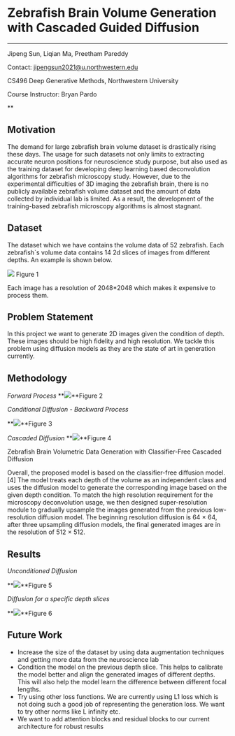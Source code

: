﻿# Zebrafish Brain Volume Generation with Cascaded Guided Diffusion
------
Jipeng Sun, Liqian Ma, Preetham Pareddy

Contact: jipengsun2021@u.northwestern.edu

CS496 Deep Generative Methods, Northwestern University

Course Instructor: Bryan Pardo

**

## Motivation

The demand for large zebrafish brain volume dataset is drastically rising these days. The usage for such datasets not only limits to extracting accurate neuron positions for neuroscience study purpose, but also used as the training dataset for developing deep learning based deconvolution algorithms for zebrafish microscopy study. However, due to the experimental difficulties of 3D imaging the zebrafish brain, there is no publicly available zebrafish volume dataset and the amount of data collected by individual lab is limited. As a result, the development of the training-based zebrafish microscopy algorithms is almost stagnant.

## Dataset

The dataset which we have contains the volume data of 52 zebrafish. Each zebrafish`s volume data contains 14 2d slices of images from different depths. An example is shown below.

**![](https://lh6.googleusercontent.com/pL1ekl6bgEcpzWUfRvIJJUL1THEDFYyP28qtQIKAdkscfyhXomQWinsNtAs4A2TqK4NOkXFWv8WxzbXURTeMeNvP8vaAy2PNin0OtGSrF9bp3dtV5E8t3irm8nx6BZQBiOkTVKLKNgZ7cXyXFIjqPl7Ft8tMXZXcd9g6EiTB8PXbGE-A28TBV0qnIhOYYi2o)**                             Figure 1

Each image has a resolution of 2048*2048 which makes it expensive to process them.   
   

## Problem Statement

In this project we want to generate 2D images given the condition of depth. These images should be high fidelity and high resolution. We tackle this problem using diffusion models as they are the state of art in generation currently.

## Methodology

*Forward Process*
**![](https://lh4.googleusercontent.com/lIfbpfrXlGXATHBvfdO93j_zuKnJiICmXPlbUsXWgxP7L0HEq34qx5rX32r6nAZvKaO-8mchl3QJcwaYcOKnebM5mBYfgHaHAjX4UJWvU7vfh4KFjnn10_121muckGJeBn-gUhwtim0bQFgMwUK8x-AUWNKVACcq3isd6qDBLXWdl-JxJ0_Xci7vHkzcvNBi)**Figure 2


*Conditional Diffusion - Backward Process*

**![](https://lh6.googleusercontent.com/4ZkKwaRpRIlStOIwrzEMvB3vDqnNDuBkRKtYeBp_6KlAt8VYisCvoe45p3PnuFv9YGUvm0bxmvlQVgs_DWngB6Ip4tBGjjuECuvAaWYNAuzaDJJA76d0mkk4gljAvFHBj8bG2edvJqodqr3i320ZD3JMOLHYxcEWL10F2Oija2zpqJJk8jSOtXvDgynZ3Ap6)**Figure 3

*Cascaded Diffusion*
**![](https://lh3.googleusercontent.com/0CGog3por1g-ahTc5t3c4QXHAa5UlR8y3a4ZvwOdl3rL8WcAoS_J93muC6p8x4ZonKStDItCS1eibNvlepHwQsOeaVBpdNZTbQBgb0wGQ7GsI1CyIUM_GqfQTZb_dHhwItMLbK3sBd5ibWmvC-xERa5eL1gSKIPnty-9H82WujBDxfJM7asz9lCOY6Db24w1)**Figure 4

Zebrafish Brain Volumetric Data Generation with Classifier-Free Cascaded Diffusion

Overall, the proposed model is based on the classifier-free diffusion model.[4] The model treats each depth of the volume as an independent class and uses the diffusion model to generate the corresponding image based on the given depth condition. To match the high resolution requirement for the microscopy deconvolution usage, we then designed super-resolution module to gradually upsample the images generated from the previous low-resolution diffusion model. The beginning resolution diffusion is 64 × 64, after three upsampling diffusion models, the final generated images are in the resolution of 512 × 512.
 ## Results

*Unconditioned Diffusion*

**![](https://lh5.googleusercontent.com/C9MrXRtzgY7SY4R-Slhbat2xsKJjER2cZOxocC7oGMgwCxcm6x9VL7a2NkRgnJvrJqPIbevp-KHO5HBb8F1kRTaA5tV2MxUlzdRfYevMc9-CrAE4Bec9bcBLTbCfIYuswrZ84tNKgWQ6pOUC85oRaWcaCz0gyktTQU22FR-FBV0T7YshrSpXhdZ68VXzYL47)**Figure 5

*Diffusion for a specific depth slices*

**![](https://lh6.googleusercontent.com/LhqK3aEy3Kqvyo6d5AJCfRqRZh8s6e_ShUOB4OL6QDgWF8YSM84Hy6hHsdLHf5ZzfALTqF-_D4OGloQF5BkZKQG4esEDuR2p-t68iYTHvAZsbf5QFJomXBo00pX5Uo4t_3mS7FRHQchEY_N2HxVA0f0MLN2pAedOPNl0AEA04I25vN93PPcDHrruAXSQh49p)**Figure 6


## Future Work

 - Increase the size of the dataset by using data augmentation techniques and getting more data from the neuroscience lab
 - Condition the model on the previous depth slice. This helps to calibrate the model better and align the generated images of different depths. This will also help the model learn the difference between different focal lengths.
 - Try using other loss functions. We are currently using L1 loss which is not doing such a good job of representing the generation loss. We want to try other norms like L infinity etc.
 - We want to add attention blocks and residual blocks to our current architecture for robust results 

           

	 
